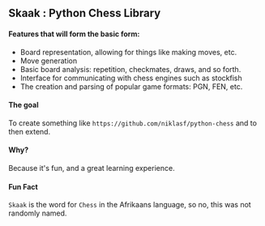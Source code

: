 

## Skaak : Python Chess Library

#### Features that will form the basic form:
 - Board representation, allowing for things like making moves, etc.
 - Move generation
 - Basic board analysis: repetition, checkmates, draws, and so forth.
 - Interface for communicating with chess engines such as stockfish
 - The creation and parsing of popular game formats: PGN, FEN, etc.
 
#### The goal
To create something like `https://github.com/niklasf/python-chess` and to then extend.

#### Why?
Because it's fun, and a great learning experience.

#### Fun Fact
`Skaak` is the word for `Chess` in the Afrikaans language, so no, this was not randomly named.
